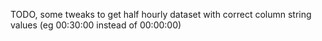 TODO, some tweaks to get half hourly dataset with correct column string values (eg 00:30:00 instead of 00:00:00)